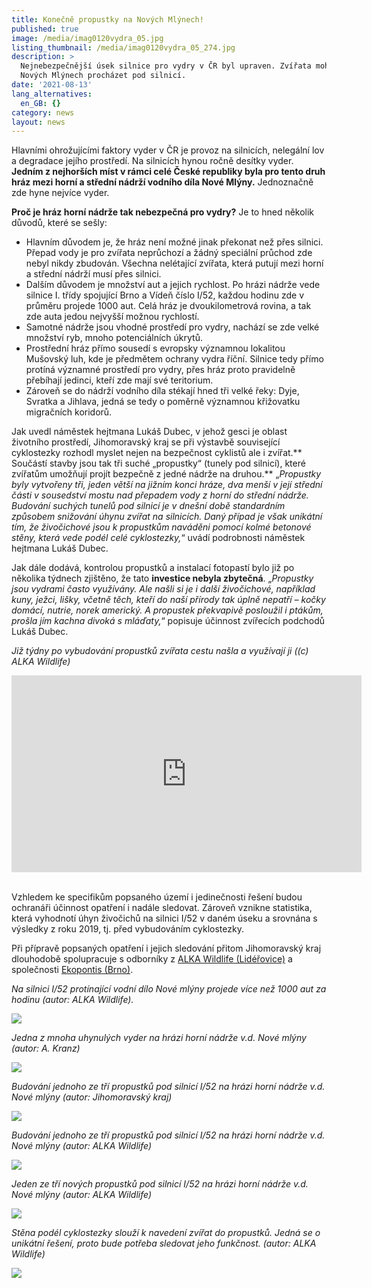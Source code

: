 ```yaml
---
title: Konečně propustky na Nových Mlýnech!
published: true
image: /media/imag0120vydra_05.jpg
listing_thumbnail: /media/imag0120vydra_05_274.jpg
description: >
  Nejnebezpečnější úsek silnice pro vydry v ČR byl upraven. Zvířata mohou na
  Nových Mlýnech procházet pod silnicí.
date: '2021-08-13'
lang_alternatives:
  en_GB: {}
category: news
layout: news
---
```

Hlavními ohrožujícími faktory vyder v ČR je provoz na silnicích, nelegální lov a degradace jejího prostředí. Na silnicích hynou ročně desítky vyder. **Jedním z nejhorších míst v rámci celé České republiky byla pro tento druh hráz mezi horní a střední nádrží vodního díla Nové Mlýny.** Jednoznačně zde hyne nejvíce vyder.

**Proč je hráz horní nádrže tak nebezpečná pro vydry?** Je to hned několik důvodů, které se sešly: 

* Hlavním důvodem je, že hráz není možné jinak překonat než přes silnici. Přepad vody je pro zvířata neprůchozí a žádný speciální průchod zde nebyl nikdy zbudován. Všechna nelétající zvířata, která putují mezi horní a střední nádrží musí přes silnici. 
* Dalším důvodem je množství aut a jejich rychlost. Po hrázi nádrže vede silnice I. třídy spojující Brno a Vídeň číslo I/52, každou hodinu zde v průměru projede 1000 aut. Celá hráz je dvoukilometrová rovina, a tak zde auta jedou nejvyšší možnou rychlostí. 
* Samotné nádrže jsou vhodné prostředí pro vydry, nachází se zde velké množství ryb, mnoho potenciálních úkrytů. 
* Prostřední hráz přímo sousedí s evropsky významnou lokalitou Mušovský luh, kde je předmětem ochrany vydra říční. Silnice tedy přímo protíná významné prostředí pro vydry, přes hráz proto pravidelně přebíhají jedinci, kteří zde mají své teritorium. 
* Zároveň se do nádrží vodního díla stékají hned tři velké řeky: Dyje, Svratka a Jihlava, jedná se tedy o poměrně významnou křižovatku migračních koridorů.

Jak uvedl náměstek hejtmana Lukáš Dubec, v jehož gesci je oblast životního prostředí, Jihomoravský kraj se při výstavbě související cyklostezky rozhodl myslet nejen na bezpečnost cyklistů ale i zvířat.** Součástí stavby jsou tak tři suché „propustky“ (tunely pod silnicí), které zvířatům umožňují projít bezpečně z jedné nádrže na druhou.** „_Propustky byly vytvořeny tři, jeden větší na jižním konci hráze, dva menší v její střední části v sousedství mostu nad přepadem vody z horní do střední nádrže. Budování suchých tunelů pod silnicí je v dnešní době standardním způsobem snižování úhynu zvířat na silnicích. Daný případ je však unikátní tím, že živočichové jsou k propustkům naváděni pomocí kolmé betonové stěny, která vede podél celé cyklostezky,_“ uvádí podrobnosti náměstek hejtmana Lukáš Dubec. 

Jak dále dodává, kontrolou propustků a instalací fotopastí bylo již po několika týdnech zjištěno, že tato **investice nebyla zbytečná**. „_Propustky jsou vydrami často využívány. Ale našli si je i další živočichové, například kuny, ježci, lišky, včetně těch, kteří do naší přírody tak úplně nepatří – kočky domácí, nutrie, norek americký. A propustek překvapivě posloužil i ptákům, prošla jím kachna divoká s mláďaty,_“ popisuje účinnost zvířecích podchodů Lukáš Dubec.

_Již týdny po vybudování propustků zvířata cestu našla a využívají ji ((c) ALKA Wildlife)_

<iframe width="560" height="315" src="https://www.youtube.com/embed//mcIuBSLqjAI" frameborder="0" allow="accelerometer; autoplay; clipboard-write; encrypted-media; gyroscope; picture-in-picture" allowfullscreen></iframe>

<br/>

<br/>

Vzhledem ke specifikům popsaného území i jedinečnosti řešení budou ochranáři účinnost opatření i nadále sledovat. Zároveň vznikne statistika, která vyhodnotí úhyn živočichů na silnici I/52 v daném úseku a srovnána s výsledky z roku 2019, tj. před vybudováním cyklostezky. 

Při přípravě popsaných opatření i jejich sledování přitom Jihomoravský kraj dlouhodobě spolupracuje s odborníky z [ALKA Wildlife (Lidéřovice)](https://www.alkawildlife.eu/) a společnosti [Ekopontis (Brno)](https://www.ekopontis.cz/).

_Na silnici I/52 protínající vodní dílo Nové mlýny projede více než 1000 aut za hodinu (autor: ALKA Wildlife)._

![](/media/dscn4280.jpg)

_Jedna z mnoha uhynulých vyder na hrázi horní nádrže v.d. Nové mlýny (autor: A. Kranz)_

![](/media/p5310054-l.jpg)

_Budování jednoho ze tří propustků pod silnicí I/52 na hrázi horní nádrže v.d. Nové mlýny (autor: Jihomoravský kraj)_

![](/media/c6e118eda940a5856cf3db6f5961021c.jpg)

_Budování jednoho ze tří propustků pod silnicí I/52 na hrázi horní nádrže v.d. Nové mlýny (autor: ALKA Wildlife)_

![](/media/dscn4273.jpg)

_Jeden ze tří nových propustků pod silnicí I/52 na hrázi horní nádrže v.d. Nové mlýny (autor: ALKA Wildlife)_

![](/media/dscn4306.jpg)

_Stěna podél cyklostezky slouží k navedení zvířat do propustků. Jedná se o unikátní řešení, proto bude potřeba sledovat jeho funkčnost. (autor: ALKA Wildlife)_

![](/media/dscn4260.jpg)
